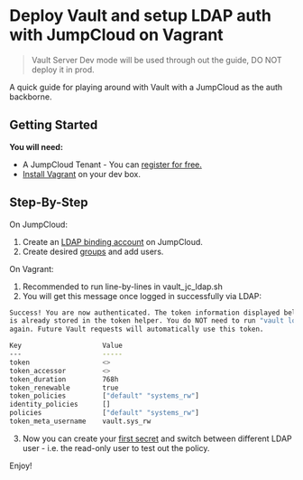 # Deploy Vault and setup LDAP auth with JumpCloud on Vagrant
> Vault Server Dev mode will be used through out the guide, DO NOT deploy it in prod.

A quick guide for playing around with Vault with a JumpCloud as the auth backborne. 

## Getting Started

**You will need:**
* A JumpCloud Tenant - You can [register for free.](https://console.jumpcloud.com/signup)
* [Install Vagrant](https://www.vagrantup.com/docs/installation)  on your dev box. 


## Step-By-Step

On JumpCloud:
1. Create an [LDAP binding account](https://support.jumpcloud.com/support/s/article/using-jumpclouds-ldap-as-a-service1#createuser) on JumpCloud.
2. Create desired [groups](https://support.jumpcloud.com/support/s/article/creating-ldap-groups-2019-08-21-10-36-47) and add users. 


On Vagrant:
1. Recommended to run line-by-lines in vault_jc_ldap.sh
2. You will get this message once logged in successfully via LDAP:
```sh
Success! You are now authenticated. The token information displayed below
is already stored in the token helper. You do NOT need to run "vault login"
again. Future Vault requests will automatically use this token.

Key                    Value
---                    -----
token                  <>
token_accessor         <>
token_duration         768h
token_renewable        true
token_policies         ["default" "systems_rw"]
identity_policies      []
policies               ["default" "systems_rw"]
token_meta_username    vault.sys_rw
```

3. Now you can create your [first secret](https://learn.hashicorp.com/tutorials/vault/getting-started-first-secret) and switch between different LDAP user - i.e. the read-only user to test out the policy. 

Enjoy!